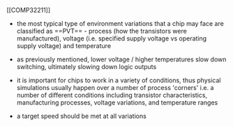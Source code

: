 [[COMP32211]]

- the most typical type of environment variations that a chip may face are classified as ==PVT== - process (how the transistors were manufactured), voltage (i.e. specified supply voltage vs operating supply voltage) and temperature
- as previously mentioned, lower voltage / higher temperatures slow down switching, ultimately slowing down logic outputs

- it is important for chips to work in a variety of conditions, thus physical simulations usually happen over a number of process 'corners' i.e. a number of different conditions including transistor characteristics, manufacturing processes, voltage variations, and temperature ranges
- a target speed should be met at all variations